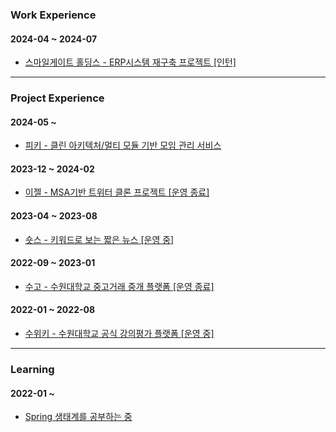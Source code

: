 ### Work Experience

#### 2024-04 ~ 2024-07

- [스마일게이트 홀딩스 - ERP시스템 재구축 프로젝트 [인턴]](https://www.smilegate.com/ko)

---

### Project Experience

#### 2024-05 ~

- [피키 - 클린 아키텍처/멀티 모듈 기반 모임 관리 서비스](https://github.com/mash-up-kr/piikii_Spring)

#### 2023-12 ~ 2024-02

- [이젤 - MSA기반 트위터 클론 프로젝트 [운영 종료]](https://github.com/sgdevcamp2023/palette)

#### 2023-04 ~ 2023-08

- [숏스 - 키워드로 보는 짧은 뉴스 [운영 중]](https://github.com/mash-up-kr/SeeYouAgain_Spring)
  
#### 2022-09 ~ 2023-01

- [수고 - 수원대학교 중고거래 중개 플랫폼 [운영 종료]](https://github.com/USW-SuGo)

#### 2022-01 ~ 2022-08
- [수위키 - 수원대학교 공식 강의평가 플랫폼 [운영 중]](https://github.com/uswLectureEvaluation/SUWIKI-Spring)

---

### Learning

#### 2022-01 ~ 
  
- [Spring 생태계를 공부하는 중](https://k-diger.github.io/)
